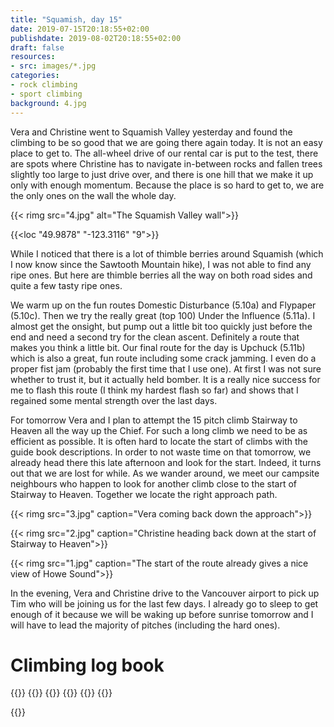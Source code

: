 ```yaml
---
title: "Squamish, day 15"
date: 2019-07-15T20:18:55+02:00
publishdate: 2019-08-02T20:18:55+02:00
draft: false
resources:
- src: images/*.jpg
categories:
- rock climbing
- sport climbing
background: 4.jpg
---
```


Vera and Christine went to Squamish Valley yesterday and found the climbing to
be so good that we are going there again today. It is not an easy place to get
to. The all-wheel drive of our rental car is put to the test, there are spots
where Christine has to navigate in-between rocks and fallen trees slightly too
large to just drive over, and there is one hill that we make it up only with
enough momentum. Because the place is so hard to get to, we are the only ones
on the wall the whole day.

{{< rimg src="4.jpg" alt="The Squamish Valley wall">}}

{{<loc "49.9878" "-123.3116" "9">}}

While I noticed that there is a lot of thimble berries around Squamish (which
I now know since the Sawtooth Mountain hike), I was not able to find any ripe
ones. But here are thimble berries all the way on both road sides and quite
a few tasty ripe ones.

We warm up on the fun routes Domestic Disturbance (5.10a) and Flypaper (5.10c).
Then we try the really great (top 100) Under the Influence (5.11a). I almost
get the onsight, but pump out a little bit too quickly just before the end and
need a second try for the clean ascent. Definitely a route that makes you
think a little bit. Our final route for the day is Upchuck (5.11b) which is
also a great, fun route including some crack jamming. I even do a proper
fist jam (probably the first time that I use one). At first I was not sure
whether to trust it, but it actually held bomber. It is a really nice success
for me to flash this route (I think my hardest flash so far) and shows that
I regained some mental strength over the last days.

For tomorrow Vera and I plan to attempt the 15 pitch climb Stairway to Heaven
all the way up the Chief. For such a long climb we need to be as efficient as
possible. It is often hard to locate the start of climbs with the guide book
descriptions. In order to not waste time on that tomorrow, we already head there
this late afternoon and look for the start. Indeed, it turns out that we are
lost for while. As we wander around, we meet our campsite neighbours who happen
to look for another climb close to the start of Stairway to Heaven. Together we
locate the right approach path.

{{< rimg src="3.jpg" caption="Vera coming back down the approach">}}

{{< rimg src="2.jpg" caption="Christine heading back down at the start of Stairway to Heaven">}}

{{< rimg src="1.jpg" caption="The start of the route already gives a nice view of Howe Sound">}}

In the evening, Vera and Christine drive to the Vancouver airport to pick up Tim
who will be joining us for the last few days. I already go to sleep to get
enough of it because we will be waking up before sunrise tomorrow and I will
have to lead the majority of pitches (including the hard ones).


# Climbing log book

{{<climbs>}}
{{<climb name="Domestic Disturbance" style="onsight" grade="5.10a">}}
{{<climb name="Flypaper" style="onsight" grade="5.10c">}}
{{<climb name="Under the Influence" style="redpoint" grade="5.11a">}}
{{<climb name="Upchuck" style="flash" grade="5.11b">}}
{{</climbs>}}

{{<nextday>}}
